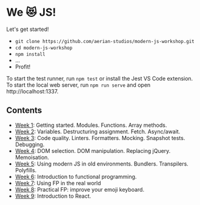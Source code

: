 # We 😻 JS!

Let's get started!

*   `git clone https://github.com/aerian-studios/modern-js-workshop.git`
*   `cd modern-js-workshop`
*   `npm install`
*   ...
*   Profit!

To start the test runner, run `npm test` or install the Jest VS Code extension.
To start the local web server, run `npm run serve` and open
http://localhost:1337.

## Contents

*   [Week 1](./week01): Getting started. Modules. Functions. Array methods.
*   [Week 2](./week02): Variables. Destructuring assignment. Fetch. Async/await.
*   [Week 3](./week03): Code quality. Linters. Formatters. Mocking. Snapshot
    tests. Debugging.
*   [Week 4](./week04): DOM selection. DOM manipulation. Replacing jQuery.
    Memoisation.
*   [Week 5](./week05): Using modern JS in old environments. Bundlers.
    Transpilers. Polyfills.
*   [Week 6](./week06): Introduction to functional programming.
*   [Week 7](./week07): Using FP in the real world
*   [Week 8](./week08): Practical FP: improve your emoji keyboard.
*   [Week 9](./week09): Introduction to React.
